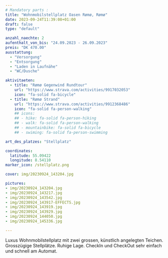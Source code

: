 ```yaml
---
# Mandatory parts :
title: "Wohnmobilstellplatz Oasen Rømø, Rømø"
date: 2023-09-24T11:39:08+01:00
draft: false
type: "default"

anzahl_naechte: 2
aufenthalt_von_bis: "24.09.2023 - 26.09.2023"
preis: "DK 470.00"
ausstattung:
  - "Versorgung"
  - "Entsorgung"
  - "Laden in Laufnähe"
  - "WC/Dusche"

aktivitaeten:
  - title: "Rømø Gegenwind Rundtour"
    url: "https://www.strava.com/activities/9917032053"
    icon: "fa-solid fa-bicycle"
  - title: "Rømø Strand"
    url: "https://www.strava.com/activities/9912368486"
    icon: "fa-solid fa-person-walking"
    ## icons:
    ## - hike: fa-solid fa-person-hiking
    ## - walk: fa-solid fa-person-walking
    ## - mountainbike: fa-solid fa-bicycle
    ## - swiming: fa-solid fa-person-swimming

art_des_platzes: "Stellplatz"

coordinates:
  latitude: 55.09422
  longitude: 8.54110
marker_icon: /stellplatz.png

cover: img/20230924_143204.jpg

pictures: 
- img/20230924_143204.jpg
- img/20230924_143217.jpg
- img/20230924_143542.jpg
- img/20230924_143917-EFFECTS.jpg
- img/20230924_143919.jpg
- img/20230924_143929.jpg
- img/20230924_144050.jpg
- img/20230924_145336.jpg

---
```

Luxus Wohnmobilstellplatz mit zwei grossen, künstlich angelegten Teichen. Grosszügige Stellplätze. Ruhige Lage. CheckIn und CheckOut sehr einfach und schnell am Automat.